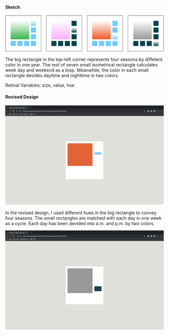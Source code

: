#### Sketch
![illustrative images](./date-1-original.png)

The big rectangle in the top-left corner represents four seasons by diffetent color in one year. The rest of seven small isometrical rectangle calculates week day and weekend as a loop. Meanwhile, the color in each small rectangle devides daytime and nighttime in two colors.

Retinal Variables: size, value, hue

#### Revised Design
![illustrative images](./date-1-revised-1.png)

In the revised design, I used different hues in the big rectangle to convey four seasons. The small rectangles are matched with each day in one week as a cycle. Each day has been devided into a.m. and p.m. by two colors.

![illustrative images](./date-1-revised-2.png)

